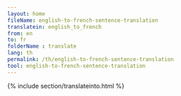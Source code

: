 ```yaml
---
layout: home
fileName: english-to-french-sentence-translation
translatein: english_to_french
from: en
to: fr
folderName : translate
lang: th
permalink: /th/english-to-french-sentence-translation
tool: english-to-french-sentence-translation
---
```

{% include section/translateinto.html %}